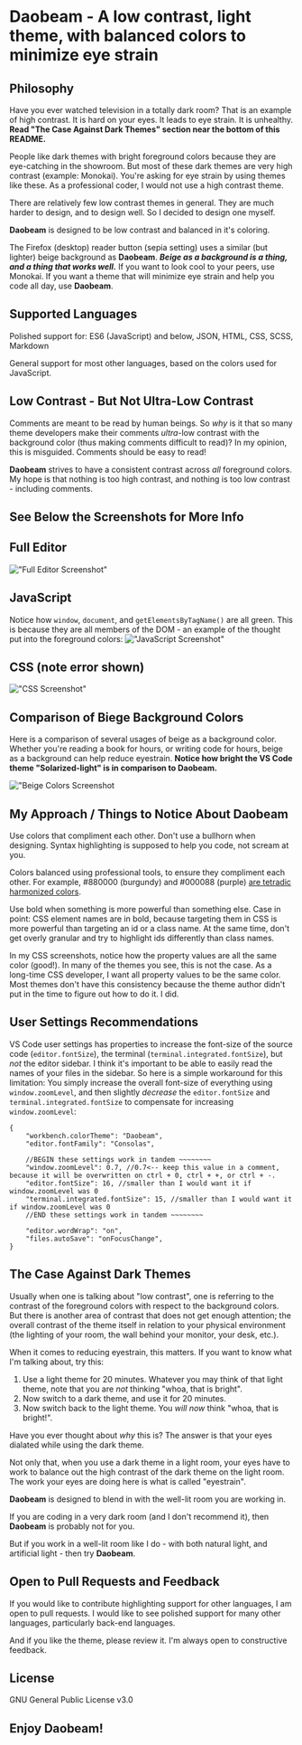 # Daobeam - A low contrast, light theme, with balanced colors to minimize eye strain

## Philosophy
Have you ever watched television in a totally dark room? That is an example of high contrast. It is hard on your eyes. It leads to eye strain. It is unhealthy. **Read "The Case Against Dark Themes" section near the bottom of this README.**

People like dark themes with bright foreground colors because they are eye-catching in the showroom. But most of these dark themes are very high contrast (example: Monokai). You're asking for eye strain by using themes like these. As a professional coder, I would not use a high contrast theme.

There are relatively few low contrast themes in general. They are much harder to design, and to design well. So I decided to design one myself.

**Daobeam** is designed to be low contrast and balanced in it's coloring. 

The Firefox (desktop) reader button (sepia setting) uses a similar (but lighter) beige background as **Daobeam**. ***Beige as a background is a thing, and a thing that works well.*** If you want to look cool to your peers, use Monokai. If you want a theme that will minimize eye strain and help you code all day, use **Daobeam**.

## Supported Languages
Polished support for:
ES6 (JavaScript) and below, JSON, HTML, CSS, SCSS, Markdown

General support for most other languages, based on the colors used for JavaScript.

## Low Contrast - But Not Ultra-Low Contrast
Comments are meant to be read by human beings. So *why* is it that so many theme developers make their comments *ultra*-low contrast with the background color (thus making comments difficult to read)? In my opinion, this is misguided. Comments should be easy to read!

**Daobeam** strives to have a consistent contrast across *all* foreground colors. My hope is that nothing is too high contrast, and nothing is too low contrast - including comments.

## See Below the Screenshots for More Info

## Full Editor
!["Full Editor Screenshot"][6]

## JavaScript
Notice how `window`, `document`, and `getElementsByTagName()` are all green. This is because they are all members of the DOM - an example of the thought put into the foreground colors:
!["JavaScript Screenshot"][1]

## CSS (note error shown)
!["CSS Screenshot"][2]

## Comparison of Biege Background Colors
Here is a comparison of several usages of beige as a background color. Whether you're reading a book for hours, or writing code for hours, beige as a background can help reduce eyestrain. **Notice how bright the VS Code theme "Solarized-light" is in comparison to Daobeam.**

!["Beige Colors Screenshot][5]

## My Approach / Things to Notice About **Daobeam**
Use colors that compliment each other. Don't use a bullhorn when designing. Syntax highlighting is supposed to help you code, not scream at you.

Colors balanced using professional tools, to ensure they compliment each other. For example, #880000 (burgundy) and #000088 (purple) [are tetradic harmonized colors][0].

Use bold when something is more powerful than something else. Case in point: CSS element names are in bold, because targeting them in CSS is more powerful than targeting an id or a class name. At the same time, don't get overly granular and try to highlight ids differently than class names.

In my CSS screenshots, notice how the property values are all the same color (good!). In many of the themes you see, this is not the case. As a long-time CSS developer, I want all property values to be the same color. Most themes don't have this consistency because the theme author didn't put in the time to figure out how to do it. I did.

## User Settings Recommendations
VS Code user settings has properties to increase the font-size of the source code (`editor.fontSize`), the terminal (`terminal.integrated.fontSize`), but *not* the editor sidebar. I think it's important to be able to easily read the names of your files in the sidebar. So here is a simple workaround for this limitation: You simply increase the overall font-size of everything using `window.zoomLevel`, and then slightly *decrease* the `editor.fontSize` and `terminal.integrated.fontSize` to compensate for increasing `window.zoomLevel`:

```
{
    "workbench.colorTheme": "Daobeam",
    "editor.fontFamily": "Consolas",
    
    //BEGIN these settings work in tandem ~~~~~~~~
    "window.zoomLevel": 0.7, //0.7<-- keep this value in a comment, because it will be overwritten on ctrl + 0, ctrl + +, or ctrl + -.
    "editor.fontSize": 16, //smaller than I would want it if window.zoomLevel was 0
    "terminal.integrated.fontSize": 15, //smaller than I would want it if window.zoomLevel was 0
    //END these settings work in tandem ~~~~~~~~
    
    "editor.wordWrap": "on",
    "files.autoSave": "onFocusChange",
}
```

## The Case Against Dark Themes
Usually when one is talking about "low contrast", one is referring to the contrast of the foreground colors with respect to the background colors. But there is another area of contrast that does not get enough attention; the overall contrast of the theme itself in relation to your physical environment (the lighting of your room, the wall behind your monitor, your desk, etc.).

When it comes to reducing eyestrain, this matters. If you want to know what I'm talking about, try this:

1. Use a light theme for 20 minutes. Whatever you may think of that light theme, note that you are *not* thinking "whoa, that is bright".
2. Now switch to a dark theme, and use it for 20 minutes.
3. Now switch back to the light theme. You *will now* think "whoa, that is bright!". 

Have you ever thought about *why* this is? The answer is that your eyes dialated while using the dark theme. 

Not only that, when you use a dark theme in a light room, your eyes have to work to balance out the high contrast of the dark theme on the light room. The work your eyes are doing here is what is called "eyestrain".

**Daobeam** is designed to blend in with the well-lit room you are working in. 

If you are coding in a very dark room (and I don't recommend it), then **Daobeam** is probably not for you.

But if you work in a well-lit room like I do - with both natural light, and artificial light - then try **Daobeam**.

## Open to Pull Requests and Feedback
If you would like to contribute highlighting support for other languages, I am open to pull requests. I would like to see polished support for many other languages, particularly back-end languages.

And if you like the theme, please review it. I'm always open to constructive feedback.

## License
GNU General Public License v3.0

## Enjoy **Daobeam**!

[0]:https://www.sessions.edu/color-calculator/

[1]:https://raw.githubusercontent.com/76784/Daobeam/master/screenshots/javascript.png

[2]:https://raw.githubusercontent.com/76784/Daobeam/master/screenshots/css.png

[5]:https://raw.githubusercontent.com/76784/Daobeam/master/screenshots/beige-usages.png

[6]:https://raw.githubusercontent.com/76784/Daobeam/master/screenshots/full-editor.png